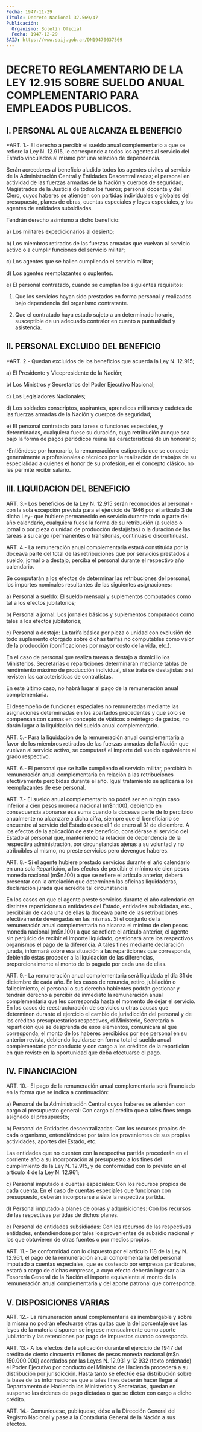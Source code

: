 ```yaml
---
Fecha: 1947-11-29
Título: Decreto Nacional 37.569/47
Publicación:
  Organismo: Boletín Oficial
  Fecha: 1947-12-29
SAIJ: https://www.saij.gob.ar/DN19470037569
---
```

# DECRETO REGLAMENTARIO DE LA LEY 12.915 SOBRE SUELDO ANUAL COMPLEMENTARIO PARA EMPLEADOS PUBLICOS.

## I. PERSONAL AL QUE ALCANZA EL BENEFICIO

<a id="1"></a>
*ART. 1.- El derecho a percibir el sueldo anual complementario a que  se  refiere  la  Ley  N.  12.915, le corresponde a todos los agentes  al  servicio  del  Estado  vinculados  al  mismo  por  una relación de dependencia.

Serán acreedores al beneficio aludido  todos los agentes civiles al servicio de la Administración Central y Entidades Descentralizadas; el personal en actividad  de  las fuerzas armadas de la Nación y cuerpos de seguridad; Magistrados  de la Justicia de todos  los fueros; personal docente y del Clero, cuyos  haberes  se atienden  con  partidas  individuales  o  globales del presupuesto, planes  de  obras,  cuentas especiales y leyes  especiales,  y  los agentes de entidades subsidiadas.

Tendrán derecho asimismo a dicho beneficio:

a) Los militares expedicionarios al desierto;

b) Los miembros retirados  de  las  fuerzas  armadas que vuelvan al servicio  activo o a cumplir funciones del servicio  militar;

c) Los agentes  que  se hallen cumpliendo el servicio militar;

d) Los agentes reemplazantes o suplentes.

e)  El  personal  contratado,  cuando  se  cumplan  los  siguientes requisitos:

1. Que los servicios  hayan  sido  prestados  en  forma  personal y realizados    bajo  dependencia  del  organismo  contratante.

2. Que el contratado  haya  estado sujeto a un determinado horario, susceptible de un adecuado contralor  en  cuanto  a  puntualidad  y asistencia.

## II. PERSONAL EXCLUIDO DEL BENEFICIO

<a id="2"></a>
*ART. 2.- Quedan excluidos de los beneficios que acuerda la Ley N. 12.915;

a) El Presidente y Vicepresidente de la Nación;

b) Los  Ministros  y Secretarios del Poder Ejecutivo Nacional;

c) Los Legisladores Nacionales;

d) Los soldados conscriptos,  aspirantes,  aprendices  militares  y cadetes   de  las  fuerzas  armadas  de  la  Nación  y  cuerpos  de seguridad;

e) El personal  contratado  para  tareas  o funciones especiales, y determinadas,  cualquiera  fuese  su  duración,   cuya  retribución aunque sea bajo la forma de pagos periódicos reúna las características de un honorario;

-Entiéndese  por  honorario,  la remuneración o estipendio  que  se concede generalmente a profesionales  o técnicos por la realización de trabajos de su especialidad a quienes  el honor de su profesión, en el concepto clásico, no les permite recibir salario.

## III. LIQUIDACION DEL BENEFICIO

<a id="3"></a>
ART.  3.- Los beneficios de la Ley N. 12.915 serán reconocidos al personal  -con  la  sola excepción prevista para el ejercicio de 1946 por el artículo 3 de  dicha  Ley-  que  hubiere permanecido en servicio durante todo o parte del año calendario,  cualquiera fuese la forma de su retribución (a sueldo o jornal o por  pieza o unidad de producción destajistas) o la duración de las tareas  a  su cargo (permanentes o transitorias, contínuas o discontínuas).

<a id="4"></a>
ART. 4.- La remuneración anual complementaria estará constituida  por  la  doceava  parte del total de las retribuciones que por servicios prestados a sueldo,  jornal  o a destajo, perciba el personal durante el respectivo año calendario.

Se  computarán  a  los efectos de determinar las retribuciones  del personal, los importes  nominales  resultantes  de  las  siguientes asignaciones:

a)  Personal  a  sueldo: El sueldo mensual y suplementos computados como tal a los efectos jubilatorios;

b)  Personal  a  jornal:    Los   jornales  básicos  y  suplementos computados como tales a los efectos jubilatorios;

c) Personal a destajo: La tarifa básica  por  pieza  o  unidad  con exclusión  de  todo  suplemento  otorgado  sobre  dichas tarifas no computables como valor de la producción (bonificaciones  por  mayor costo de la vida, etc.).

En  el  caso  de  personal que realiza tareas a destajo a domicilio los Ministerios, Secretarías  o reparticiones determinarán mediante tablas de rendimiento máximo de  producción individual, si se trata de destajistas o si revisten las características  de  contratistas.

En  este  último  caso,  no  habrá lugar al pago de la remuneración anual complementaria.

El desempeño de funciones especiales  no  remuneradas  mediante las asignaciones determinadas en los apartados precedentes y  que  sólo se  compensan  con  sumas  en  concepto  de viáticos o reintegro de gastos,  no  darán  lugar  a  la  liquidación  del    sueldo  anual complementario.

<a id="5"></a>
ART.  5.-  Para  la  liquidación  de  la  remuneración  anual complementaria  a  favor  de  los miembros retirados de las fuerzas armadas de la Nación que vuelvan  al  servicio activo, se computará el importe del sueldo equivalente al grado respectivo.

<a id="6"></a>
ART.  6.-  El  personal  que  se  halle cumpliendo el servicio militar,  percibirá  la  remuneración  anual    complementaria   en relación  a  las  retribuciones efectivamente percibidas durante el año. Igual tratamiento  se  aplicará  a  los  reemplazantes  de ese personal.

<a id="7"></a>
ART. 7.- El sueldo anual complementario no podrá ser en ningún caso inferior  a  cien pesos moneda nacional (m$n.100), debiendo en consecuencia abonarse  esa  suma  cuando  la  doceava  parte  de lo percibido  anualmente  no  alcanzare  a dicha cifra, siempre que el beneficiario se encuentre al servicio del  Estado  desde  el  1  de enero  al  31  de diciembre. A los efectos de la aplicación de este beneficio, considérase  al  servicio  del  Estado  al personal que, manteniendo la relación de dependencia de la respectiva administración,  por  circunstancias  ajenas  a  su voluntad  y  no atribuibles  al  mismo, no preste servicios pero devengue  haberes.

<a id="8"></a>
ART. 8.- Si el agente hubiere prestado servicios durante el año calendario  en  una  sola Repartición, a los efectos de percibir el mínimo de cien pesos moneda  nacional (m$n.100) a que se refiere el artículo  anterior,  deberá  presentar    con   la  antelación  que determinen  las  oficinas  liquidadoras,  declaración   jurada  que acredite tal circunstancia.

En  los  casos  en  que  el agente preste servicios durante el  año calendario  en  distintas reparticiones  o  entidades  del  Estado, entidades subsidiadas,  etc.,  percibirán  de  cada una de ellas la doceava parte de las retribuciones efectivamente  devengadas en las mismas.  Si el conjunto de la remuneración anual complementaria  no alcanza el  mínimo de cien pesos moneda nacional (m$n.100) a que se refiere el artículo  anterior,  el  agente sin perjuicio de recibir el importe liquidado, gestionará ante  los  respectivos  organismos el  pago  de  la  diferencia.  A  tales  fines mediante declaración jurada,  informará  sobre  esa  situación a las  reparticiones  que corresponda,  debiendo  éstas proceder  a  la  liquidación  de  las diferencias, proporcionalmente  al  monto de lo pagado por cada una de ellas.

<a id="9"></a>
ART. 9.- La remuneración anual complementaria será liquidada el día  31 de diciembre de cada año. En los casos de renuncia, retiro, jubilación  o  fallecimiento,  el  personal o sus derecho habientes podrán  gestionar  y tendrán derecho a  percibir  de  inmediato  la remuneración anual complementaria  que  les  corresponda  hasta  el momento  de  dejar el servicio. En los casos de reestructuración de servicios u otras  causas  que  determinen  durante el ejercicio el cambio de jurisdicción del personal y de los créditos presupuestarios    respectivos,    el  Ministerio,  Secretaría    o repartición que se desprenda de esos  elementos,  comunicará al que corresponda,  el monto de los haberes percibidos por  ese  personal en su anterior  revista,  debiendo  liquidarse  en  forma  total el sueldo  anual  complementario  por  conducto  y  con  cargo  a  los créditos  de  la  repartición  en que reviste en la oportunidad que deba efectuarse el pago.

## IV. FINANCIACION

<a id="10"></a>
ART. 10.- El pago de la remuneración anual complementaria será financiado   en  la  forma  que  se  indica  a  continuación:

a) Personal de  la Administración Central cuyos haberes se atienden con cargo al presupuesto  general: Con cargo al crédito que a tales fines tenga asignado el presupuesto;

b)  Personal  de  Entidades  descentralizadas:   Con  los  recursos propios de cada organismo, entendiéndose por tales los provenientes de sus propias actividades, aportes  del  Estado, etc.

Las  entidades  que no cuenten con la respectiva partida procederán en el corriente año  a  su incorporación al presupuesto a los fines del cumplimiento de la Ley  N.  12.915,  y  de  conformidad  con lo previsto en el artículo 4 de la Ley N. 12.961;

c)  Personal  imputado  a  cuentas  especiales:  Con  los  recursos propios  de  cada  cuenta.  En  el  caso  de cuentas especiales que funcionan  con  presupuesto,  deberán  incorporarse    a   éste  la respectiva partida.

d)  Personal  imputado  a planes de obras y adquisiciones: Con  los recursos  de  las  respectivas  partidas  de  dichos  planes.

e) Personal de entidades  subsidiadas:  Con  los  recursos  de  las respectivas  entidades, entendiéndose por tales los provenientes de subsidio nacional  y  los  que  obtuvieren  de  otras fuentes o por medios propios.

<a id="11"></a>
ART.  11.- De conformidad con lo dispuesto por el artículo 118 de la Ley N. 12.961, el pago de la remuneración anual complementaria  del  personal imputado a cuentas especiales, que es costeado  por empresas  particulares,  estará  a  cargo  de  dichas empresas, a  cuyo efecto deberán ingresar a la Tesorería General de la Nación el importe  equivalente al monto de la remuneración anual complementaria y del aporte patronal que corresponda.

## V. DISPOSICIONES VARIAS

<a id="12"></a>
ART. 12.- La remuneración anual complementaria es inembargable y sobre  la  misma  no  podrán  efectuarse  otras quitas que la del porcentaje  que  las  leyes  de  la  materia  disponen  se  ingrese mensualmente como aporte jubilatorio y las retenciones  por pago de impuestos cuando corresponda.

<a id="13"></a>
ART.  13.- A los efectos de la aplicación durante el ejercicio de 1947 del  crédito  de  ciento cincuenta millones de pesos moneda nacional (m$n. 150.000.000)  acordados por las Leyes N. 12.931 y 12 932 (texto ordenado) el Poder  Ejecutivo  por conducto del Ministro de  Hacienda  procederá a su distribución por  jurisdicción.  Hasta tanto se efectúe esa distribución sobre la base de las informaciones que a tales fines deberán hacer llegar al Departamento de  Hacienda  los Ministerios y Secretarías, quedan en suspenso las órdenes de pago  dictadas  o que se dicten con cargo a dicho crédito.

<a id="14"></a>
ART. 14.- Comuníquese, publíquese, dése a la Dirección General del Registro  Nacional  y pase a la Contaduría General de la Nación a sus efectos.